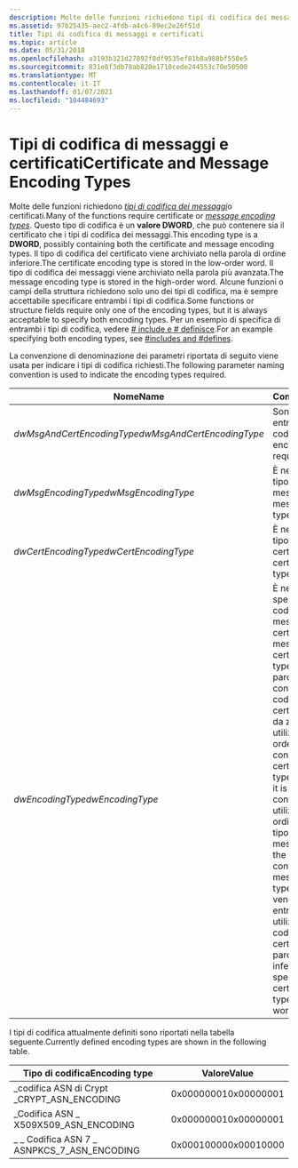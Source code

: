 ```yaml
---
description: Molte delle funzioni richiedono tipi di codifica dei messaggi o certificati.
ms.assetid: 97b25435-aec2-4fdb-a4c6-89ec2e26f51d
title: Tipi di codifica di messaggi e certificati
ms.topic: article
ms.date: 05/31/2018
ms.openlocfilehash: a3193b321d27892f8df9535ef81b8a988bf558e5
ms.sourcegitcommit: 831e8f3db78ab820e1710cede244553c70e50500
ms.translationtype: MT
ms.contentlocale: it-IT
ms.lasthandoff: 01/07/2021
ms.locfileid: "104484693"
---
```

# <a name="certificate-and-message-encoding-types"></a><span data-ttu-id="0d4eb-103">Tipi di codifica di messaggi e certificati</span><span class="sxs-lookup"><span data-stu-id="0d4eb-103">Certificate and Message Encoding Types</span></span>

<span data-ttu-id="0d4eb-104">Molte delle funzioni richiedono [*tipi di codifica dei messaggi*](../secgloss/m-gly.md)o certificati.</span><span class="sxs-lookup"><span data-stu-id="0d4eb-104">Many of the functions require certificate or [*message encoding types*](../secgloss/m-gly.md).</span></span> <span data-ttu-id="0d4eb-105">Questo tipo di codifica è un **valore DWORD**, che può contenere sia il certificato che i tipi di codifica dei messaggi.</span><span class="sxs-lookup"><span data-stu-id="0d4eb-105">This encoding type is a **DWORD**, possibly containing both the certificate and message encoding types.</span></span> <span data-ttu-id="0d4eb-106">Il tipo di codifica del certificato viene archiviato nella parola di ordine inferiore.</span><span class="sxs-lookup"><span data-stu-id="0d4eb-106">The certificate encoding type is stored in the low-order word.</span></span> <span data-ttu-id="0d4eb-107">Il tipo di codifica dei messaggi viene archiviato nella parola più avanzata.</span><span class="sxs-lookup"><span data-stu-id="0d4eb-107">The message encoding type is stored in the high-order word.</span></span> <span data-ttu-id="0d4eb-108">Alcune funzioni o campi della struttura richiedono solo uno dei tipi di codifica, ma è sempre accettabile specificare entrambi i tipi di codifica.</span><span class="sxs-lookup"><span data-stu-id="0d4eb-108">Some functions or structure fields require only one of the encoding types, but it is always acceptable to specify both encoding types.</span></span> <span data-ttu-id="0d4eb-109">Per un esempio di specifica di entrambi i tipi di codifica, vedere [ \# include e \# definisce](-includes-and--defines.md).</span><span class="sxs-lookup"><span data-stu-id="0d4eb-109">For an example specifying both encoding types, see [\#includes and \#defines](-includes-and--defines.md).</span></span>

<span data-ttu-id="0d4eb-110">La convenzione di denominazione dei parametri riportata di seguito viene usata per indicare i tipi di codifica richiesti.</span><span class="sxs-lookup"><span data-stu-id="0d4eb-110">The following parameter naming convention is used to indicate the encoding types required.</span></span>



| <span data-ttu-id="0d4eb-111">Nome</span><span class="sxs-lookup"><span data-stu-id="0d4eb-111">Name</span></span>                       | <span data-ttu-id="0d4eb-112">Commenti</span><span class="sxs-lookup"><span data-stu-id="0d4eb-112">Comments</span></span>                                                                                                                                                                                                                                                                                                                |
|----------------------------|-------------------------------------------------------------------------------------------------------------------------------------------------------------------------------------------------------------------------------------------------------------------------------------------------------------------------|
| <span data-ttu-id="0d4eb-113">*dwMsgAndCertEncodingType*</span><span class="sxs-lookup"><span data-stu-id="0d4eb-113">*dwMsgAndCertEncodingType*</span></span> | <span data-ttu-id="0d4eb-114">Sono necessari entrambi i tipi di codifica.</span><span class="sxs-lookup"><span data-stu-id="0d4eb-114">Both encoding types are required.</span></span>                                                                                                                                                                                                                                                                                       |
| <span data-ttu-id="0d4eb-115">*dwMsgEncodingType*</span><span class="sxs-lookup"><span data-stu-id="0d4eb-115">*dwMsgEncodingType*</span></span>        | <span data-ttu-id="0d4eb-116">È necessario solo il tipo di codifica dei messaggi.</span><span class="sxs-lookup"><span data-stu-id="0d4eb-116">Only the message encoding type is required.</span></span>                                                                                                                                                                                                                                                                             |
| <span data-ttu-id="0d4eb-117">*dwCertEncodingType*</span><span class="sxs-lookup"><span data-stu-id="0d4eb-117">*dwCertEncodingType*</span></span>       | <span data-ttu-id="0d4eb-118">È necessario solo il tipo di codifica del certificato.</span><span class="sxs-lookup"><span data-stu-id="0d4eb-118">Only the certificate encoding type is required.</span></span>                                                                                                                                                                                                                                                                         |
| <span data-ttu-id="0d4eb-119">*dwEncodingType*</span><span class="sxs-lookup"><span data-stu-id="0d4eb-119">*dwEncodingType*</span></span>           | <span data-ttu-id="0d4eb-120">È necessario specificare un tipo di codifica del messaggio o del certificato.</span><span class="sxs-lookup"><span data-stu-id="0d4eb-120">Either a message or certificate encoding type is required.</span></span> <span data-ttu-id="0d4eb-121">Se la parola più bassa che contiene il tipo di codifica del certificato è diversa da zero, viene utilizzata.</span><span class="sxs-lookup"><span data-stu-id="0d4eb-121">If the low-order word containing the certificate encoding type is nonzero, then it is used.</span></span> <span data-ttu-id="0d4eb-122">In caso contrario, viene utilizzata la parola più ordinata contenente il tipo di codifica dei messaggi.</span><span class="sxs-lookup"><span data-stu-id="0d4eb-122">Otherwise, the high-order word containing the message encoding type is used.</span></span> <span data-ttu-id="0d4eb-123">Se vengono specificati entrambi, viene utilizzato il tipo di codifica del certificato nella parola di ordine inferiore.</span><span class="sxs-lookup"><span data-stu-id="0d4eb-123">If both are specified, the certificate encoding type in the low-order word is used.</span></span> |



 

<span data-ttu-id="0d4eb-124">I tipi di codifica attualmente definiti sono riportati nella tabella seguente.</span><span class="sxs-lookup"><span data-stu-id="0d4eb-124">Currently defined encoding types are shown in the following table.</span></span>



| <span data-ttu-id="0d4eb-125">Tipo di codifica</span><span class="sxs-lookup"><span data-stu-id="0d4eb-125">Encoding type</span></span>          | <span data-ttu-id="0d4eb-126">Valore</span><span class="sxs-lookup"><span data-stu-id="0d4eb-126">Value</span></span>      |
|------------------------|------------|
| <span data-ttu-id="0d4eb-127">\_codifica ASN di Crypt \_</span><span class="sxs-lookup"><span data-stu-id="0d4eb-127">CRYPT\_ASN\_ENCODING</span></span>   | <span data-ttu-id="0d4eb-128">0x00000001</span><span class="sxs-lookup"><span data-stu-id="0d4eb-128">0x00000001</span></span> |
| <span data-ttu-id="0d4eb-129">\_Codifica ASN \_ X509</span><span class="sxs-lookup"><span data-stu-id="0d4eb-129">X509\_ASN\_ENCODING</span></span>    | <span data-ttu-id="0d4eb-130">0x00000001</span><span class="sxs-lookup"><span data-stu-id="0d4eb-130">0x00000001</span></span> |
| <span data-ttu-id="0d4eb-131">\_ \_ Codifica ASN 7 \_ ASN</span><span class="sxs-lookup"><span data-stu-id="0d4eb-131">PKCS\_7\_ASN\_ENCODING</span></span> | <span data-ttu-id="0d4eb-132">0x00010000</span><span class="sxs-lookup"><span data-stu-id="0d4eb-132">0x00010000</span></span> |



 

 

 
